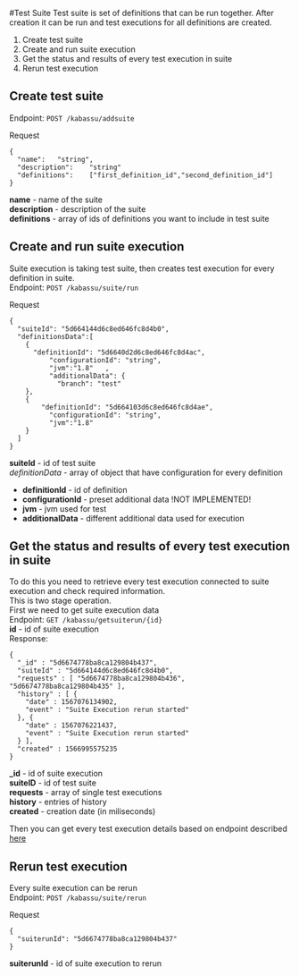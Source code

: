 #Test Suite
Test suite is set of definitions that can be run together. After creation it can be run and test executions for all definitions are created. 
1. Create test suite
2. Create and run suite execution
3. Get the status and results of every test execution in suite
4. Rerun test execution

## Create test suite
Endpoint: ``POST /kabassu/addsuite``  

Request
```
{
  "name":	"string",
  "description":	"string"
  "definitions":	["first_definition_id","second_definition_id"]
}
```
**name** - name of the suite  
**description** - description of the suite   
**definitions** - array of ids of definitions you want to include in test suite

## Create and run suite execution

Suite execution is taking test suite, then creates test execution for every definition in suite.   
Endpoint: ``POST /kabassu/suite/run``

Request
```
{
  "suiteId": "5d664144d6c8ed646fc8d4b0",
  "definitionsData":[
  	{
  	  "definitionId": "5d6640d2d6c8ed646fc8d4ac",
		  "configurationId": "string",
		  "jvm":"1.8"	,
		  "additionalData": {
		  	"branch": "test"
  	},
  	{
  		"definitionId": "5d664103d6c8ed646fc8d4ae",
		  "configurationId": "string",
		  "jvm":"1.8"		
  	}
  ]
}
```
**suiteId** - id of test suite   
*definitionData* - array of object that have configuration for every definition
- **definitionId** - id of definition
- **configurationId** - preset additional data !NOT IMPLEMENTED!
- **jvm** - jvm used for test
- **additionalData** - different additional data used for execution

## Get the status and results of every test execution in suite
To do this you need to retrieve every test execution connected to suite execution and check required information.    
This is two stage operation.    
First we need to get suite execution data   
Endpoint: ``GET /kabassu/getsuiterun/{id}``   
**id** - id of suite execution   
Response:
```
{
  "_id" : "5d6674778ba8ca129804b437",
  "suiteId" : "5d664144d6c8ed646fc8d4b0",
  "requests" : [ "5d6674778ba8ca129804b436", "5d6674778ba8ca129804b435" ],
  "history" : [ {
    "date" : 1567076134902,
    "event" : "Suite Execution rerun started"
  }, {
    "date" : 1567076221437,
    "event" : "Suite Execution rerun started"
  } ],
  "created" : 1566995575235
}
```
**_id** - id of suite execution   
**suiteID** - id of test suite   
**requests** - array of single test executions   
**history** - entries of history  
**created** - creation date (in miliseconds)

Then you can get every test execution details based on endpoint described [here](singletest.md)

## Rerun test execution
Every suite execution can be rerun    
Endpoint: ``POST /kabassu/suite/rerun``   

Request
```
{
  "suiterunId": "5d6674778ba8ca129804b437"
}
```
**suiterunId** - id of suite execution to rerun 


